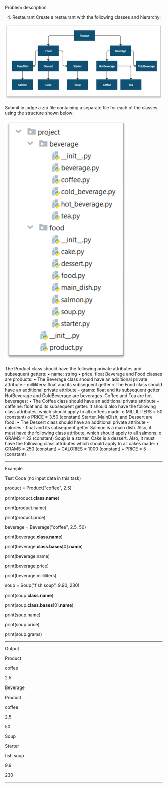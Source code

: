 Problem description

4.	Restaurant
Create a restaurant with the following classes and hierarchy:

![img.png](img.png)

Submit in judge a zip file containing a separate file for each of the classes using the structure shown below:

![img_1.png](img_1.png)

The Product class should have the following private attributes and subsequent getters:
•	name: string
•	price: float
Beverage and Food classes are products:
•	The Beverage class should have an additional private attribute – milliliters: 
float and its subsequent getter
•	The Food class should have an additional private attribute – grams: float and its subsequent getter
HotBeverage and ColdBeverage are beverages.
Coffee and Tea are hot beverages:
•	The Coffee class should have an additional private attribute – caffeine: 
float and its subsequent getter. It should also have the following class attributes,
which should apply to all coffees made:
o	MILLILITERS = 50 (constant)
o	PRICE = 3.50 (constant)
Starter, MainDish, and Dessert are food: 
•	The Dessert class should have an additional private attribute - calories - float and its subsequent getter
 Salmon is a main dish. Also, it must have the following class attribute, which should apply to all salmons:
o	GRAMS = 22 (constant)
Soup is a starter.
Cake is a dessert. Also, it must have the following class attributes which should apply to all cakes made:
•	GRAMS = 250 (constant)
•	CALORIES = 1000 (constant)
•	PRICE = 5 (constant)



_______________________________________________
Example

Test Code	(no input data in this task)

product = Product("coffee", 2.5)

print(product.__class__.__name__)

print(product.name)

print(product.price)

beverage = Beverage("coffee", 2.5, 50)

print(beverage.__class__.__name__)

print(beverage.__class__.__bases__[0].__name__)

print(beverage.name)

print(beverage.price)

print(beverage.milliliters)

soup = Soup("fish soup", 9.90, 230)

print(soup.__class__.__name__)

print(soup.__class__.__bases__[0].__name__)

print(soup.name)

print(soup.price)

print(soup.grams)



_______________________________________________

Output

Product


coffee

2.5

Beverage

Product

coffee

2.5

50

Soup

Starter

fish soup

9.9

230

_______________________________________________


